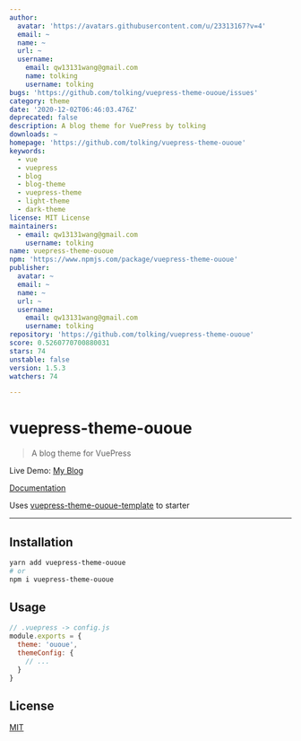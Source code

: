 ```yaml
---
author:
  avatar: 'https://avatars.githubusercontent.com/u/23313167?v=4'
  email: ~
  name: ~
  url: ~
  username:
    email: qw13131wang@gmail.com
    name: tolking
    username: tolking
bugs: 'https://github.com/tolking/vuepress-theme-ououe/issues'
category: theme
date: '2020-12-02T06:46:03.476Z'
deprecated: false
description: A blog theme for VuePress by tolking
downloads: ~
homepage: 'https://github.com/tolking/vuepress-theme-ououe'
keywords:
  - vue
  - vuepress
  - blog
  - blog-theme
  - vuepress-theme
  - light-theme
  - dark-theme
license: MIT License
maintainers:
  - email: qw13131wang@gmail.com
    username: tolking
name: vuepress-theme-ououe
npm: 'https://www.npmjs.com/package/vuepress-theme-ououe'
publisher:
  avatar: ~
  email: ~
  name: ~
  url: ~
  username:
    email: qw13131wang@gmail.com
    username: tolking
repository: 'https://github.com/tolking/vuepress-theme-ououe'
score: 0.5260770700880031
stars: 74
unstable: false
version: 1.5.3
watchers: 74

---
```


# vuepress-theme-ououe

> A blog theme for VuePress

Live Demo: [My Blog](https://ououe.com)

[Documentation](https://tolking.github.io/vuepress-theme-ououe)

Uses [vuepress-theme-ououe-template](https://github.com/tolking/vuepress-theme-ououe-template) to starter

---

## Installation

``` sh
yarn add vuepress-theme-ououe
# or
npm i vuepress-theme-ououe
```

## Usage

``` js
// .vuepress -> config.js
module.exports = {
  theme: 'ououe',
  themeConfig: {
    // ...
  }
}
```

## License

[MIT](http://opensource.org/licenses/MIT)
